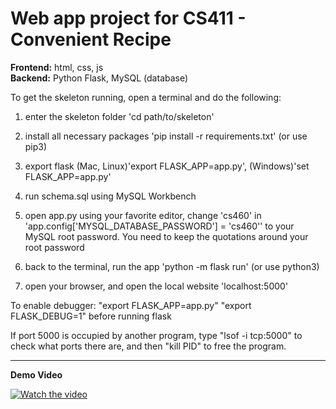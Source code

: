 # Web app project for CS411 - Convenient Recipe

**Frontend:** html, css, js \
**Backend:** Python Flask, MySQL (database) 



To get the skeleton running, open a terminal and do the following: 
1. enter the skeleton folder 'cd path/to/skeleton' 
2. install all necessary packages 'pip install -r requirements.txt' (or use pip3) 
3. export flask (Mac, Linux)'export FLASK_APP=app.py', (Windows)'set FLASK_APP=app.py'

4. run schema.sql using MySQL Workbench
5. open app.py using your favorite editor, change 'cs460' in 'app.config['MYSQL_DATABASE_PASSWORD'] = 'cs460'' to your MySQL root password. You need to keep the quotations around your root password

6. back to the terminal, run the app 'python -m flask run' (or use python3)
7. open your browser, and open the local website 'localhost:5000'


To enable debugger: "export FLASK_APP=app.py" "export FLASK_DEBUG=1" before running flask


If port 5000 is occupied by another program, type "lsof -i tcp:5000" to check what ports there are, and then
"kill PID" to free the program.

---

**Demo Video**

[![Watch the video]()](https://www.youtube.com/watch?v=fa-8Pvreb_g)
